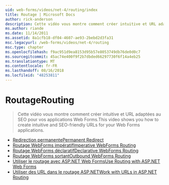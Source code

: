 ```yaml
---
uid: web-forms/videos/net-4/routing/index
title: Routage | Microsoft Docs
author: rick-anderson
description: Cette vidéo vous montre comment créer intuitive et URL adaptées au SEO pour vos applications Web Forms.
ms.author: riande
ms.date: 11/14/2011
ms.assetid: 8a1cfb18-df04-4607-ae93-2bebd2d3fa31
msc.legacyurl: /web-forms/videos/net-4/routing
msc.type: chapter
ms.openlocfilehash: f9ac951d9ea8153d95b57e8053749db76de0d0c7
ms.sourcegitcommit: 45ac74e400f9f2b7dbded66297730f6f14a4eb25
ms.translationtype: MT
ms.contentlocale: fr-FR
ms.lasthandoff: 08/16/2018
ms.locfileid: "48253811"
---
```

<a name="routing"></a><span data-ttu-id="05f0c-103">Routage</span><span class="sxs-lookup"><span data-stu-id="05f0c-103">Routing</span></span>
====================
> <span data-ttu-id="05f0c-104">Cette vidéo vous montre comment créer intuitive et URL adaptées au SEO pour vos applications Web Forms.</span><span class="sxs-lookup"><span data-stu-id="05f0c-104">This video shows you how to create intuitive and SEO-friendly URLs for your Web Forms applications.</span></span>


- [<span data-ttu-id="05f0c-105">Redirection permanente</span><span class="sxs-lookup"><span data-stu-id="05f0c-105">Permanent Redirect</span></span>](aspnet-4-quick-hit-permanent-redirect.md)
- [<span data-ttu-id="05f0c-106">Routage WebForms impératif</span><span class="sxs-lookup"><span data-stu-id="05f0c-106">Imperative WebForms Routing</span></span>](aspnet-4-quick-hit-imperative-webforms-routing.md)
- [<span data-ttu-id="05f0c-107">Routage WebForms déclaratif</span><span class="sxs-lookup"><span data-stu-id="05f0c-107">Declarative WebForms Routing</span></span>](aspnet-4-quick-hit-declarative-webforms-routing.md)
- [<span data-ttu-id="05f0c-108">Routage WebForms sortant</span><span class="sxs-lookup"><span data-stu-id="05f0c-108">Outbound WebForms Routing</span></span>](aspnet-4-quick-hit-outbound-webforms-routing.md)
- [<span data-ttu-id="05f0c-109">Utiliser le routage avec ASP.NET Web Forms</span><span class="sxs-lookup"><span data-stu-id="05f0c-109">Use Routing with ASP.NET Web Forms</span></span>](how-do-i-use-routing-with-aspnet-web-forms.md)
- [<span data-ttu-id="05f0c-110">Utiliser des URL dans le routage ASP.NET</span><span class="sxs-lookup"><span data-stu-id="05f0c-110">Work with URLs in ASP.NET Routing</span></span>](how-do-i-work-with-urls-in-aspnet-routing.md)
